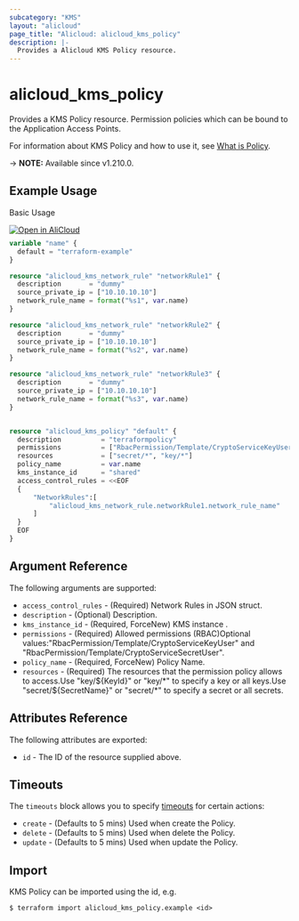 ```yaml
---
subcategory: "KMS"
layout: "alicloud"
page_title: "Alicloud: alicloud_kms_policy"
description: |-
  Provides a Alicloud KMS Policy resource.
---
```


# alicloud_kms_policy

Provides a KMS Policy resource. Permission policies which can be bound to the Application Access Points.

For information about KMS Policy and how to use it, see [What is Policy](https://www.alibabacloud.com/help/zh/key-management-service/latest/api-createpolicy).

-> **NOTE:** Available since v1.210.0.

## Example Usage

Basic Usage

<div style="display: block;margin-bottom: 40px;"><div class="oics-button" style="float: right;position: absolute;margin-bottom: 10px;">
  <a href="https://api.aliyun.com/api-tools/terraform?resource=alicloud_kms_policy&exampleId=01de48b0-c178-276a-16d2-cc8a7cc3dc18c8504417&activeTab=example&spm=docs.r.kms_policy.0.01de48b0c1&intl_lang=EN_US" target="_blank">
    <img alt="Open in AliCloud" src="https://img.alicdn.com/imgextra/i1/O1CN01hjjqXv1uYUlY56FyX_!!6000000006049-55-tps-254-36.svg" style="max-height: 44px; max-width: 100%;">
  </a>
</div></div>

```terraform
variable "name" {
  default = "terraform-example"
}

resource "alicloud_kms_network_rule" "networkRule1" {
  description       = "dummy"
  source_private_ip = ["10.10.10.10"]
  network_rule_name = format("%s1", var.name)
}

resource "alicloud_kms_network_rule" "networkRule2" {
  description       = "dummy"
  source_private_ip = ["10.10.10.10"]
  network_rule_name = format("%s2", var.name)
}

resource "alicloud_kms_network_rule" "networkRule3" {
  description       = "dummy"
  source_private_ip = ["10.10.10.10"]
  network_rule_name = format("%s3", var.name)
}


resource "alicloud_kms_policy" "default" {
  description          = "terraformpolicy"
  permissions          = ["RbacPermission/Template/CryptoServiceKeyUser", "RbacPermission/Template/CryptoServiceSecretUser"]
  resources            = ["secret/*", "key/*"]
  policy_name          = var.name
  kms_instance_id      = "shared"
  access_control_rules = <<EOF
  {
      "NetworkRules":[
          "alicloud_kms_network_rule.networkRule1.network_rule_name"
      ]
  }
  EOF
}
```

## Argument Reference

The following arguments are supported:
* `access_control_rules` - (Required) Network Rules in JSON struct.
* `description` - (Optional) Description.
* `kms_instance_id` - (Required, ForceNew) KMS instance .
* `permissions` - (Required) Allowed permissions (RBAC)Optional values:"RbacPermission/Template/CryptoServiceKeyUser" and "RbacPermission/Template/CryptoServiceSecretUser".
* `policy_name` - (Required, ForceNew) Policy Name.
* `resources` - (Required) The resources that the permission policy allows to access.Use "key/${KeyId}" or "key/*"  to specify a key or all keys.Use "secret/${SecretName}" or "secret/*" to specify a secret or all secrets.

## Attributes Reference

The following attributes are exported:
* `id` - The ID of the resource supplied above.

## Timeouts

The `timeouts` block allows you to specify [timeouts](https://www.terraform.io/docs/configuration-0-11/resources.html#timeouts) for certain actions:
* `create` - (Defaults to 5 mins) Used when create the Policy.
* `delete` - (Defaults to 5 mins) Used when delete the Policy.
* `update` - (Defaults to 5 mins) Used when update the Policy.

## Import

KMS Policy can be imported using the id, e.g.

```shell
$ terraform import alicloud_kms_policy.example <id>
```